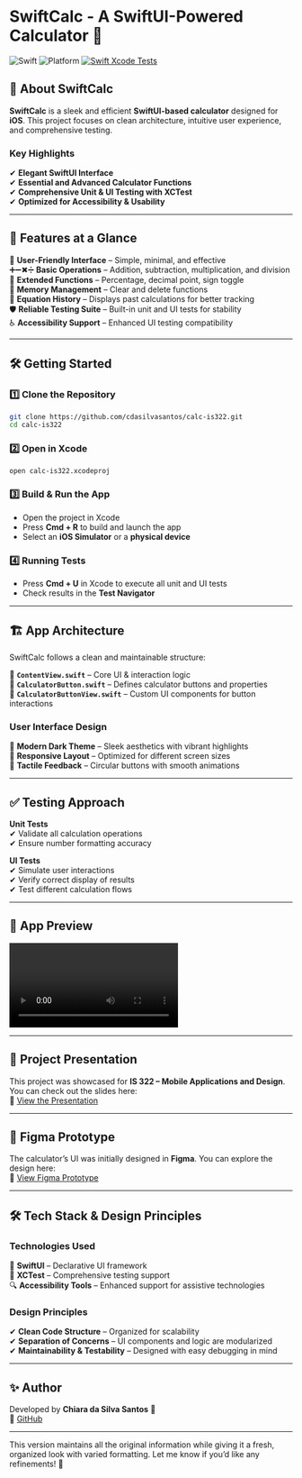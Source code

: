 # **SwiftCalc - A SwiftUI-Powered Calculator** 📲  

![Swift](https://img.shields.io/badge/Swift-5.5-orange) ![Platform](https://img.shields.io/badge/Platform-iOS-blue) [![Swift Xcode Tests](https://github.com/cdasilvasantos/calc-is322/actions/workflows/main.yml/badge.svg)](https://github.com/cdasilvasantos/calc-is322/actions/workflows/main.yml)

## 🔹 **About SwiftCalc**  
**SwiftCalc** is a sleek and efficient **SwiftUI-based calculator** designed for **iOS**. This project focuses on clean architecture, intuitive user experience, and comprehensive testing.  

### **Key Highlights**  
✔ **Elegant SwiftUI Interface**  
✔ **Essential and Advanced Calculator Functions**  
✔ **Comprehensive Unit & UI Testing with XCTest**  
✔ **Optimized for Accessibility & Usability**  

---

## 🎯 **Features at a Glance**  
📌 **User-Friendly Interface** – Simple, minimal, and effective  
➕➖✖➗ **Basic Operations** – Addition, subtraction, multiplication, and division  
🔢 **Extended Functions** – Percentage, decimal point, sign toggle  
🧼 **Memory Management** – Clear and delete functions  
📜 **Equation History** – Displays past calculations for better tracking  
🛡 **Reliable Testing Suite** – Built-in unit and UI tests for stability  
♿ **Accessibility Support** – Enhanced UI testing compatibility  

---

## 🛠 **Getting Started**  

### **1️⃣ Clone the Repository**  
```sh
git clone https://github.com/cdasilvasantos/calc-is322.git
cd calc-is322
```

### **2️⃣ Open in Xcode**  
```sh
open calc-is322.xcodeproj
```

### **3️⃣ Build & Run the App**  
- Open the project in Xcode  
- Press **Cmd + R** to build and launch the app  
- Select an **iOS Simulator** or a **physical device**  

### **4️⃣ Running Tests**  
- Press **Cmd + U** in Xcode to execute all unit and UI tests  
- Check results in the **Test Navigator**  

---

## 🏗 **App Architecture**  

SwiftCalc follows a clean and maintainable structure:  

🔹 **`ContentView.swift`** – Core UI & interaction logic  
🔹 **`CalculatorButton.swift`** – Defines calculator buttons and properties  
🔹 **`CalculatorButtonView.swift`** – Custom UI components for button interactions  

### **User Interface Design**  
🎨 **Modern Dark Theme** – Sleek aesthetics with vibrant highlights  
📱 **Responsive Layout** – Optimized for different screen sizes  
🔘 **Tactile Feedback** – Circular buttons with smooth animations  

---

## ✅ **Testing Approach**  

**Unit Tests**  
✔ Validate all calculation operations  
✔ Ensure number formatting accuracy  

**UI Tests**  
✔ Simulate user interactions  
✔ Verify correct display of results  
✔ Test different calculation flows  

---

## 🎥 **App Preview**  
![Calculator Demo](media/demo.mov)  

---

## 📖 **Project Presentation**  
This project was showcased for **IS 322 – Mobile Applications and Design**. You can check out the slides here:  
📌 [View the Presentation]()  

---

## 🎨 **Figma Prototype**  
The calculator’s UI was initially designed in **Figma**. You can explore the design here:  
🔗 [View Figma Prototype](https://www.figma.com/design/IVVOKyn94TETe67m9VWhaW/Iphone-Calculator-(Community)?node-id=0-1&t=hRt2vtLw9T0NKay4-1)  

---

## 🛠 **Tech Stack & Design Principles**  

### **Technologies Used**  
🚀 **SwiftUI** – Declarative UI framework  
🧪 **XCTest** – Comprehensive testing support  
🔍 **Accessibility Tools** – Enhanced support for assistive technologies  

### **Design Principles**  
✔ **Clean Code Structure** – Organized for scalability  
✔ **Separation of Concerns** – UI components and logic are modularized  
✔ **Maintainability & Testability** – Designed with easy debugging in mind  

---

## ✨ **Author**  
Developed by **Chiara da Silva Santos** 🚀  
🔗 [GitHub](https://github.com/cdasilvasantos)  

---

This version maintains all the original information while giving it a fresh, organized look with varied formatting. Let me know if you’d like any refinements! 🚀